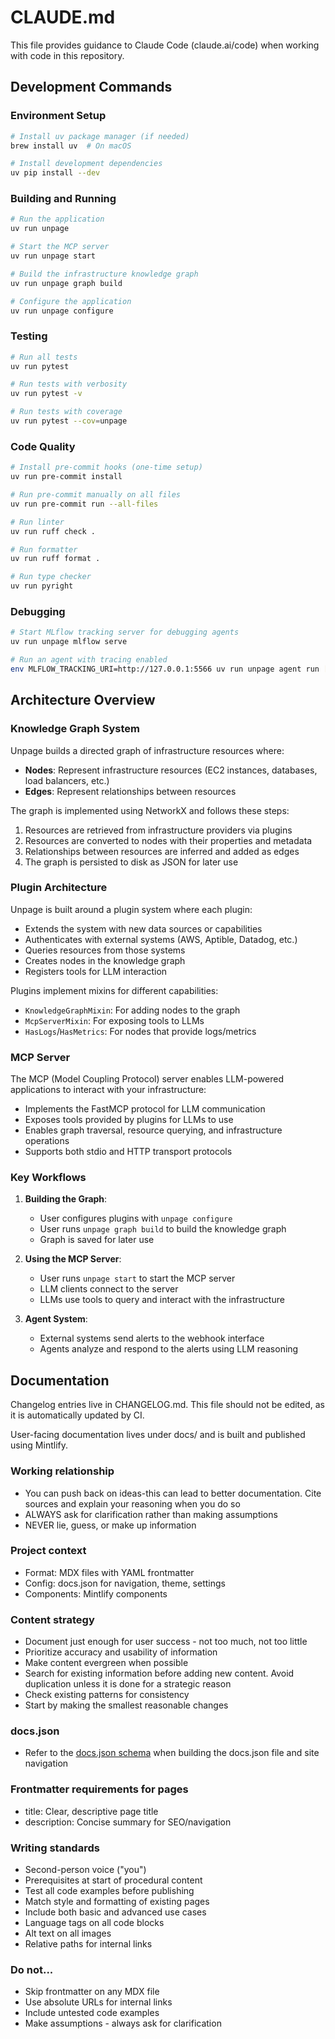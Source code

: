 # CLAUDE.md

This file provides guidance to Claude Code (claude.ai/code) when working with code in this repository.

## Development Commands

### Environment Setup

```bash
# Install uv package manager (if needed)
brew install uv  # On macOS

# Install development dependencies
uv pip install --dev
```

### Building and Running

```bash
# Run the application
uv run unpage

# Start the MCP server
uv run unpage start

# Build the infrastructure knowledge graph
uv run unpage graph build

# Configure the application
uv run unpage configure
```

### Testing

```bash
# Run all tests
uv run pytest

# Run tests with verbosity
uv run pytest -v

# Run tests with coverage
uv run pytest --cov=unpage
```

### Code Quality

```bash
# Install pre-commit hooks (one-time setup)
uv run pre-commit install

# Run pre-commit manually on all files
uv run pre-commit run --all-files

# Run linter
uv run ruff check .

# Run formatter
uv run ruff format .

# Run type checker
uv run pyright
```

### Debugging

```bash
# Start MLflow tracking server for debugging agents
uv run unpage mlflow serve

# Run an agent with tracing enabled
env MLFLOW_TRACKING_URI=http://127.0.0.1:5566 uv run unpage agent run [agent-name]
```

## Architecture Overview

### Knowledge Graph System

Unpage builds a directed graph of infrastructure resources where:
- **Nodes**: Represent infrastructure resources (EC2 instances, databases, load balancers, etc.)
- **Edges**: Represent relationships between resources

The graph is implemented using NetworkX and follows these steps:
1. Resources are retrieved from infrastructure providers via plugins
2. Resources are converted to nodes with their properties and metadata
3. Relationships between resources are inferred and added as edges
4. The graph is persisted to disk as JSON for later use

### Plugin Architecture

Unpage is built around a plugin system where each plugin:
- Extends the system with new data sources or capabilities
- Authenticates with external systems (AWS, Aptible, Datadog, etc.)
- Queries resources from those systems
- Creates nodes in the knowledge graph
- Registers tools for LLM interaction

Plugins implement mixins for different capabilities:
- `KnowledgeGraphMixin`: For adding nodes to the graph
- `McpServerMixin`: For exposing tools to LLMs
- `HasLogs`/`HasMetrics`: For nodes that provide logs/metrics

### MCP Server

The MCP (Model Coupling Protocol) server enables LLM-powered applications to interact with your infrastructure:
- Implements the FastMCP protocol for LLM communication
- Exposes tools provided by plugins for LLMs to use
- Enables graph traversal, resource querying, and infrastructure operations
- Supports both stdio and HTTP transport protocols

### Key Workflows

1. **Building the Graph**:
   - User configures plugins with `unpage configure`
   - User runs `unpage graph build` to build the knowledge graph
   - Graph is saved for later use

2. **Using the MCP Server**:
   - User runs `unpage start` to start the MCP server
   - LLM clients connect to the server
   - LLMs use tools to query and interact with the infrastructure

3. **Agent System**:
   - External systems send alerts to the webhook interface
   - Agents analyze and respond to the alerts using LLM reasoning

## Documentation

Changelog entries live in CHANGELOG.md. This file should not be edited, as it is automatically updated by CI.

User-facing documentation lives under docs/ and is built and published using Mintlify.

### Working relationship
- You can push back on ideas-this can lead to better documentation. Cite sources and explain your reasoning when you do so
- ALWAYS ask for clarification rather than making assumptions
- NEVER lie, guess, or make up information

### Project context
- Format: MDX files with YAML frontmatter
- Config: docs.json for navigation, theme, settings
- Components: Mintlify components

### Content strategy
- Document just enough for user success - not too much, not too little
- Prioritize accuracy and usability of information
- Make content evergreen when possible
- Search for existing information before adding new content. Avoid duplication unless it is done for a strategic reason
- Check existing patterns for consistency
- Start by making the smallest reasonable changes

### docs.json

- Refer to the [docs.json schema](https://mintlify.com/docs.json) when building the docs.json file and site navigation

### Frontmatter requirements for pages
- title: Clear, descriptive page title
- description: Concise summary for SEO/navigation

### Writing standards
- Second-person voice ("you")
- Prerequisites at start of procedural content
- Test all code examples before publishing
- Match style and formatting of existing pages
- Include both basic and advanced use cases
- Language tags on all code blocks
- Alt text on all images
- Relative paths for internal links

### Do not...
- Skip frontmatter on any MDX file
- Use absolute URLs for internal links
- Include untested code examples
- Make assumptions - always ask for clarification